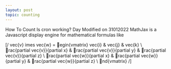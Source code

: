 ```yaml
---
layout: post
topic: counting
---
```


How To Count
Is cron working?
Day 
Modified on 31012022
MathJax is a Javascript display engine for mathematical formulas like

[/ vec{v} imes vec{w} = egin{vmatrix} vec{i} & vec{j} & vec{k} \ rac{partial vec{v}}{partial x} & rac{partial vec{v}}{partial y} & rac{partial vec{v}}{partial z} \ rac{partial vec{w}}{partial x} & rac{partial vec{w}}{partial y} & rac{partial vec{w}}{partial z} \ nd{vmatrix} /]

